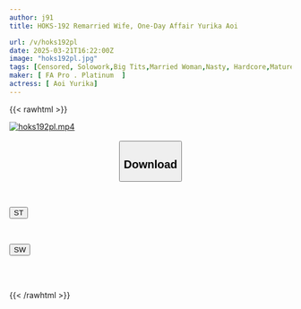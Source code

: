 ```yaml
---
author: j91
title: HOKS-192 Remarried Wife, One-Day Affair Yurika Aoi

url: /v/hoks192pl
date: 2025-03-21T16:22:00Z
image: "hoks192pl.jpg"
tags: [Censored, Solowork,Big Tits,Married Woman,Nasty, Hardcore,Mature Woman,BBW,Drama	]
maker: [ FA Pro . Platinum  ]
actress: [ Aoi Yurika]
---
```



{{< rawhtml >}}

<div class="video" data-videoid="ezW4Z8lRAacYYMa">
    <a href="javascript:;">
        <img src="/v/hoks192pl/hoks192pl.jpg" width="WIDTH" height="HEIGHT" alt="hoks192pl.mp4" loading="lazy">
    </a>
</div>

<script type="text/javascript" src="https://j91.asia/asset/on-demand-st.js"></script>

<br>
  <link rel="stylesheet" href="https://j91.asia/asset/bs5.css">
  
  <center>
  <button class="btn btn-primary" type="button" data-bs-toggle="collapse" data-bs-target=".multi-collapse" aria-expanded="false" aria-controls="multiCollapseExample1 multiCollapseExample2"><h2>Download</h2></button></center>
</p>
<div class="row">
  <div class="col">
    <div class="collapse multi-collapse" id="multiCollapseExample1">
      <div class="card card-body">
	      	      <br>
<div class="buttons">  
<p><a href="/v/hoks192pl/st.html" target="_blank"><button class="btn-hover color-3"><i class="fa fa-download"></i> ST</button></a></p></div>
    </div>
  </div>
</div>
  <div class="col">
    <div class="collapse multi-collapse" id="multiCollapseExample2">
      <div class="card card-body">
	      <br>
<div class="buttons">
<p><a href="/v/hoks192pl/sw.html" target="_blank"><button class="btn-hover color-2"><i class="fa fa-download"></i> SW</button></a></p></div>
<br><br>
      </div>
    </div>
  </div>
</div>

{{< /rawhtml >}}